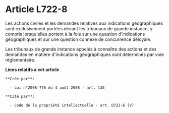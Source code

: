 # Article L722-8

Les actions civiles et les demandes relatives aux indications géographiques sont exclusivement portées devant les tribunaux
de grande instance, y compris lorsqu'elles portent à la fois sur une question d'indications géographiques et sur une question
connexe de concurrence déloyale. 

Les tribunaux de grande instance appelés à connaître des actions et des demandes en matière d'indications géographiques sont
déterminés par voie réglementaire.

**Liens relatifs à cet article**

	**Créé par**:

	  - Loi n°2008-776 du 4 août 2008 - art. 135

	**Cité par**:

	  - Code de la propriété intellectuelle - art. D722-6 (V)
